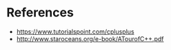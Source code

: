 # References
- https://www.tutorialspoint.com/cplusplus
- http://www.staroceans.org/e-book/ATourofC++.pdf